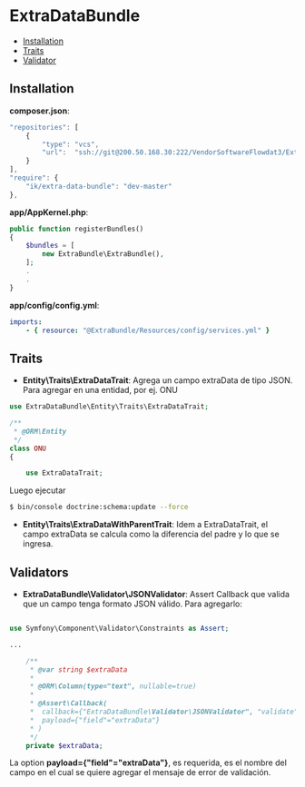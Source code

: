 # ExtraDataBundle

- [Installation](#installation)
- [Traits](#traits)
- [Validator](#validators)

## Installation

**composer.json**:

```javascript
"repositories": [
    {
        "type": "vcs",
        "url":  "ssh://git@200.50.168.30:222/VendorSoftwareFlowdat3/ExtraDataBundle.git"
    }
],
"require": {
    "ik/extra-data-bundle": "dev-master"
},
```

**app/AppKernel.php**:

```php
public function registerBundles()
{
    $bundles = [
        new ExtraBundle\ExtraBundle(),
    ];
    .
    .
}
```

**app/config/config.yml**:

```yml
imports:
    - { resource: "@ExtraBundle/Resources/config/services.yml" }
```

## Traits

- **Entity\Traits\ExtraDataTrait**: Agrega un campo extraData de tipo JSON. Para agregar en una entidad, por ej. ONU

```php
use ExtraDataBundle\Entity\Traits\ExtraDataTrait;

/**
 * @ORM\Entity
 */
class ONU
{

    use ExtraDataTrait;

```

Luego ejecutar 

```bash
$ bin/console doctrine:schema:update --force
```

- **Entity\Traits\ExtraDataWithParentTrait**: Idem a ExtraDataTrait, el campo extraData se calcula como la diferencia del padre y lo que se ingresa.


## Validators


- **ExtraDataBundle\Validator\JSONValidator**: Assert Callback que valida que un campo tenga formato JSON válido. Para agregarlo:

```php

use Symfony\Component\Validator\Constraints as Assert;

...

    /**
     * @var string $extraData
     *
     * @ORM\Column(type="text", nullable=true)
     * 
     * @Assert\Callback(
     *  callback={"ExtraDataBundle\Validator\JSONValidator", "validate"}, 
     *  payload={"field"="extraData"}
     * )
     */
    private $extraData;

```
La option **payload={"field"="extraData"}**, es requerida, es el nombre del campo en el cual se quiere agregar el mensaje de error de validación.

